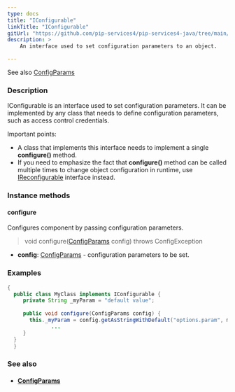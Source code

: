 ```yaml
---
type: docs
title: "IConfigurable"
linkTitle: "IConfigurable"
gitUrl: "https://github.com/pip-services4/pip-services4-java/tree/main/pip-services4-components-java"
description: > 
    An interface used to set configuration parameters to an object. 

---
```

See also [ConfigParams](../config_params)

### Description

IConfigurable is an interface used to set configuration parameters. It can be implemented by any class that needs to define configuration parameters, such as access control credentials. 

Important points:   

- A class that implements this interface needs to implement a single **configure()** method.  
- If you need to emphasize the fact that **configure()** method can be called multiple times
    to change object configuration in runtime, use [IReconfigurable](../ireconfigurable) interface instead.  

### Instance methods

#### configure
Configures component by passing configuration parameters.

> void configure([ConfigParams](../config_params) config) throws ConfigException

- **config**: [ConfigParams](../config_params) - configuration parameters to be set.

### Examples

```java
{
  public class MyClass implements IConfigurable {
     private String _myParam = "default value";
 
     public void configure(ConfigParams config) {
       this._myParam = config.getAsStringWithDefault("options.param", myParam);
              ...
     }
  }
  }

```
### See also
- #### [ConfigParams](../config_params)
